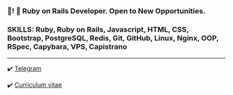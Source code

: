 ### 👋!   💎 Ruby on Rails Developer. Open to New Opportunities.
### SKILLS: Ruby, Ruby on Rails, Javascript, HTML, CSS, Bootstrap, PostgreSQL, Redis, Git, GitHub, Linux, Nginx, OOP, RSpec, Capybara, VPS, Capistrano

----------

✔️ [Telegram](https://t.me/lemeri)

✔️ [Curriculum vitae](https://lemeri02.github.io/cv/)


<!--
**Lemeri02/Lemeri02** is a ✨ _special_ ✨ repository because its `README.md` (this file) appears on your GitHub profile.

Here are some ideas to get you started:

- 🔭 I’m currently working on ...
- 🌱 I’m currently learning ...
- 👯 I’m looking to collaborate on ...
- 🤔 I’m looking for help with ...
- 💬 Ask me about ...
- 📫 How to reach me: ...
- 😄 Pronouns: ...
- ⚡ Fun fact: ...
-->
